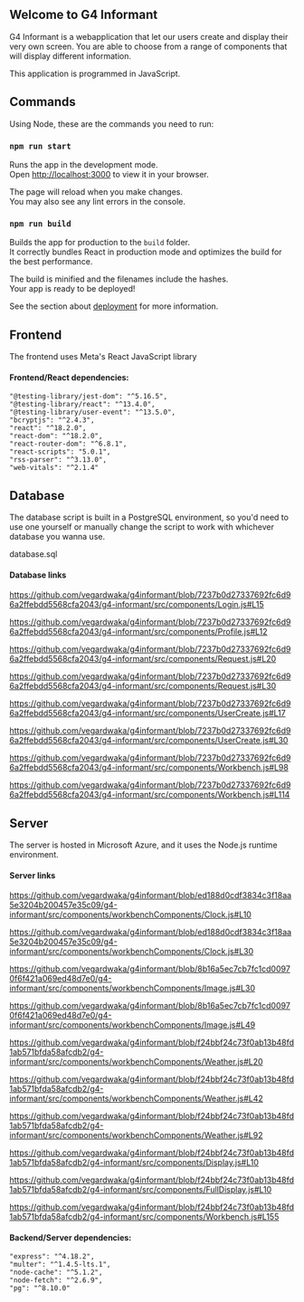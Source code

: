 ## Welcome to G4 Informant
G4 Informant is a webapplication that let our users create and display their very own screen.
You are able to choose from a range of components that will display different information.

This application is programmed in JavaScript.

## Commands
Using Node, these are the commands you need to run:

### `npm run start`

Runs the app in the development mode.\
Open [http://localhost:3000](http://localhost:3000) to view it in your browser.

The page will reload when you make changes.\
You may also see any lint errors in the console.

### `npm run build`

Builds the app for production to the `build` folder.\
It correctly bundles React in production mode and optimizes the build for the best performance.

The build is minified and the filenames include the hashes.\
Your app is ready to be deployed!

See the section about [deployment](https://facebook.github.io/create-react-app/docs/deployment) for more information.

## Frontend
The frontend uses Meta's React JavaScript library

#### Frontend/React dependencies:
    "@testing-library/jest-dom": "^5.16.5",
    "@testing-library/react": "^13.4.0",
    "@testing-library/user-event": "^13.5.0",
    "bcryptjs": "^2.4.3",
    "react": "^18.2.0",
    "react-dom": "^18.2.0",
    "react-router-dom": "^6.8.1",
    "react-scripts": "5.0.1",
    "rss-parser": "^3.13.0",
    "web-vitals": "^2.1.4"

## Database
The database script is built in a PostgreSQL environment,
so you'd need to use one yourself or manually change the script to work with whichever database you wanna use.

database.sql

#### Database links
https://github.com/vegardwaka/g4informant/blob/7237b0d27337692fc6d96a2ffebdd5568cfa2043/g4-informant/src/components/Login.js#L15

https://github.com/vegardwaka/g4informant/blob/7237b0d27337692fc6d96a2ffebdd5568cfa2043/g4-informant/src/components/Profile.js#L12

https://github.com/vegardwaka/g4informant/blob/7237b0d27337692fc6d96a2ffebdd5568cfa2043/g4-informant/src/components/Request.js#L20

https://github.com/vegardwaka/g4informant/blob/7237b0d27337692fc6d96a2ffebdd5568cfa2043/g4-informant/src/components/Request.js#L30

https://github.com/vegardwaka/g4informant/blob/7237b0d27337692fc6d96a2ffebdd5568cfa2043/g4-informant/src/components/UserCreate.js#L17

https://github.com/vegardwaka/g4informant/blob/7237b0d27337692fc6d96a2ffebdd5568cfa2043/g4-informant/src/components/UserCreate.js#L30

https://github.com/vegardwaka/g4informant/blob/7237b0d27337692fc6d96a2ffebdd5568cfa2043/g4-informant/src/components/Workbench.js#L98

https://github.com/vegardwaka/g4informant/blob/7237b0d27337692fc6d96a2ffebdd5568cfa2043/g4-informant/src/components/Workbench.js#L114

## Server
The server is hosted in Microsoft Azure, and it uses the Node.js runtime environment.

#### Server links
https://github.com/vegardwaka/g4informant/blob/ed188d0cdf3834c3f18aa5e3204b200457e35c09/g4-informant/src/components/workbenchComponents/Clock.js#L10

https://github.com/vegardwaka/g4informant/blob/ed188d0cdf3834c3f18aa5e3204b200457e35c09/g4-informant/src/components/workbenchComponents/Clock.js#L30

https://github.com/vegardwaka/g4informant/blob/8b16a5ec7cb7fc1cd00970f6f421a069ed48d7e0/g4-informant/src/components/workbenchComponents/Image.js#L30

https://github.com/vegardwaka/g4informant/blob/8b16a5ec7cb7fc1cd00970f6f421a069ed48d7e0/g4-informant/src/components/workbenchComponents/Image.js#L49

https://github.com/vegardwaka/g4informant/blob/f24bbf24c73f0ab13b48fd1ab571bfda58afcdb2/g4-informant/src/components/workbenchComponents/Weather.js#L20

https://github.com/vegardwaka/g4informant/blob/f24bbf24c73f0ab13b48fd1ab571bfda58afcdb2/g4-informant/src/components/workbenchComponents/Weather.js#L42

https://github.com/vegardwaka/g4informant/blob/f24bbf24c73f0ab13b48fd1ab571bfda58afcdb2/g4-informant/src/components/workbenchComponents/Weather.js#L92

https://github.com/vegardwaka/g4informant/blob/f24bbf24c73f0ab13b48fd1ab571bfda58afcdb2/g4-informant/src/components/Display.js#L10

https://github.com/vegardwaka/g4informant/blob/f24bbf24c73f0ab13b48fd1ab571bfda58afcdb2/g4-informant/src/components/FullDisplay.js#L10

https://github.com/vegardwaka/g4informant/blob/f24bbf24c73f0ab13b48fd1ab571bfda58afcdb2/g4-informant/src/components/Workbench.js#L155

#### Backend/Server dependencies:
    "express": "^4.18.2",
    "multer": "^1.4.5-lts.1",
    "node-cache": "^5.1.2",
    "node-fetch": "^2.6.9",
    "pg": "^8.10.0"

